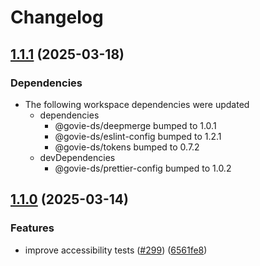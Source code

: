 # Changelog

## [1.1.1](https://github.com/ogcio/govie-ds/compare/design-theme-builder-v1.1.0...design-theme-builder-v1.1.1) (2025-03-18)


### Dependencies

* The following workspace dependencies were updated
  * dependencies
    * @govie-ds/deepmerge bumped to 1.0.1
    * @govie-ds/eslint-config bumped to 1.2.1
    * @govie-ds/tokens bumped to 0.7.2
  * devDependencies
    * @govie-ds/prettier-config bumped to 1.0.2

## [1.1.0](https://github.com/ogcio/govie-ds/compare/theme-builder-v1.0.0...theme-builder-v1.1.0) (2025-03-14)


### Features

* improve accessibility tests ([#299](https://github.com/ogcio/govie-ds/issues/299)) ([6561fe8](https://github.com/ogcio/govie-ds/commit/6561fe842b6d5d28e32cf3aebe61526da4b1c5ef))
